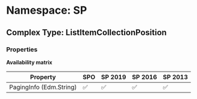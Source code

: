 # Namespace: SP

## Complex Type: ListItemCollectionPosition

### Properties

**Availability matrix**

Property | SPO | SP 2019 | SP 2016 | SP 2013
----------|-----|---------|---------|--------
PagingInfo (Edm.String) | ✅ | ✅ | ✅ | ✅
